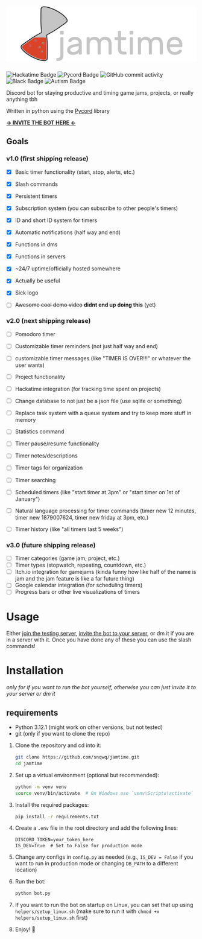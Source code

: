 # ![Prism 4 Steam](./assets/full_logo_light.png)
![Hackatime Badge](https://hackatime-badge.hackclub.com/U091H0MHT2B/jamtime?label=Time%20Wasted&style=for-the-badge)
![Pycord Badge](https://img.shields.io/badge/made_with-pycord-%237289da?style=for-the-badge&logo=discord&labelColor=%23424549)
![GitHub commit activity](https://img.shields.io/github/commit-activity/t/snqwq/jamtime?style=for-the-badge)
![Black Badge](https://img.shields.io/badge/code%20style-black-000000?style=for-the-badge)
![Autism Badge](https://img.shields.io/badge/powered_by-evil_autism-%23de3449?style=for-the-badge)

Discord bot for staying productive and timing game jams, projects, or really anything tbh

Written in python using the [Pycord](https://pycord.dev) library

[**→ INVITE THE BOT HERE ←**](https://discord.com/oauth2/authorize?client_id=1389020970739826799&permissions=17602923513856&integration_type=0&scope=bot)

## Goals

### v1.0 (first shipping release)
- [x] Basic timer functionality (start, stop, alerts, etc.)
- [x] Slash commands
- [x] Persistent timers
- [x] Subscription system (you can subscribe to other people's timers)
- [x] ID and short ID system for timers
- [x] Automatic notifications (half way and end)
- [x] Functions in dms
- [x] Functions in servers
- [x] ~24/7 uptime/officially hosted somewhere
- [x] Actually be useful
- [x] Sick logo
- [ ] ~~Awesome cool demo video~~ **didnt end up doing this** (yet)


### v2.0 (next shipping release)
- [ ] Pomodoro timer
- [ ] Customizable timer reminders (not just half way and end)
- [ ] customizable timer messages (like "TIMER IS OVER!!!" or whatever the user wants)
- [ ] Project functionality
- [ ] Hackatime integration (for tracking time spent on projects)
- [ ] Change database to not just be a json file (use sqlite or something)
- [ ] Replace task system with a queue system and try to keep more stuff in memory
- [ ] Statistics command
- [ ] Timer pause/resume functionality
- [ ] Timer notes/descriptions
- [ ] Timer tags for organization
- [ ] Timer searching
- [ ] Scheduled timers (like "start timer at 3pm" or "start timer on 1st of January")
- [ ] Natural language processing for timer commands (timer new 12 minutes, timer new 1879007624, timer new friday at 3pm, etc.)
- [ ] Timer history (like "all timers last 5 weeks")


### v3.0 (future shipping release)
- [ ] Timer categories (game jam, project, etc.)
- [ ] Timer types (stopwatch, repeating, countdown, etc.)
- [ ] Itch.io integration for gamejams (kinda funny how like half of the name is jam and the jam feature is like a far future thing)
- [ ] Google calendar integration (for scheduling timers)
- [ ] Progress bars or other live visualizations of timers

# Usage

Either [join the testing server](https://discord.gg/H7yAtwtnJH), [invite the bot to your server](https://discord.com/oauth2/authorize?client_id=1389020970739826799&permissions=17602923513856&integration_type=0&scope=bot), or dm it if you are in a server with it.
Once you have done any of these you can use the slash commands!

# Installation

*only for if you want to run the bot yourself, otherwise you can just invite it to your server or dm it*

## requirements
- Python 3.12.1 (might work on other versions, but not tested)
- git (only if you want to clone the repo)

1. Clone the repository and cd into it:
    ```bash
    git clone https://github.com/snqwq/jamtime.git
    cd jamtime
    ```

2. Set up a virtual environment (optional but recommended):
    ```bash
    python -m venv venv
    source venv/bin/activate  # On Windows use `venv\Scripts\activate`
    ```

3. Install the required packages:
    ```bash
    pip install -r requirements.txt
    ```

4. Create a `.env` file in the root directory and add the following lines:
    ```env
    DISCORD_TOKEN=your_token_here
    IS_DEV=True  # Set to False for production mode
    ```

5. Change any configs in `config.py` as needed (e.g., `IS_DEV = False` if you want to run in production mode or changing `DB_PATH` to a different location)

6. Run the bot:
    ```bash
    python bot.py
    ```
7. If you want to run the bot on startup on Linux, you can set that up using `helpers/setup_linux.sh` (make sure to run it with `chmod +x helpers/setup_linux.sh` first)

8. Enjoy! 🎉